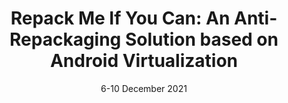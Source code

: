 ---
title: "Repack Me If You Can: An Anti-Repackaging Solution based on Android Virtualization"
authors: "A. Ruggia, E. Losiouk, L. Verderame, M. Conti, A. Merlo"
venue: "In Proceedings of Annual Computer Security Applications Conference (ACSAC 2021)"
type: "conference"
year: 2021
location: "Virtual event"
date: "6-10 December 2021"
notes: "2021 ACSAC Distinguished Artifact Award"
paperurl: "https://dl.acm.org/doi/fullHtml/10.1145/3485832.3488021"
--- 